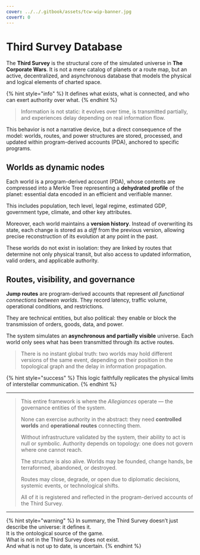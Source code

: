 ```yaml
---
cover: ../../.gitbook/assets/tcw-wip-banner.jpg
coverY: 0
---
```


# Third Survey Database

The **Third Survey** is the structural core of the simulated universe in **The Corporate Wars**. It is not a mere catalog of planets or a route map, but an active, decentralized, and asynchronous database that models the physical and logical elements of charted space.

{% hint style="info" %}
It defines what exists, what is connected, and who can exert authority over what.
{% endhint %}

> Information is not static: it evolves over time, is transmitted partially, and experiences delay depending on real information flow.

This behavior is not a narrative device, but a direct consequence of the model: worlds, routes, and power structures are stored, processed, and updated within program-derived accounts (PDA), anchored to specific programs.

## Worlds as dynamic nodes

Each world is a program-derived account (PDA), whose contents are compressed into a Merkle Tree representing a **dehydrated profile** of the planet: essential data encoded in an efficient and verifiable manner.

This includes population, tech level, legal regime, estimated GDP, government type, climate, and other key attributes.

Moreover, each world maintains a **version history**. Instead of overwriting its state, each change is stored as a _diff_ from the previous version, allowing precise reconstruction of its evolution at any point in the past.

These worlds do not exist in isolation: they are linked by routes that determine not only physical transit, but also access to updated information, valid orders, and applicable authority.

## Routes, visibility, and governance

**Jump routes** are program-derived accounts that represent _all functional connections between worlds_. They record latency, traffic volume, operational conditions, and restrictions.

They are technical entities, but also political: they enable or block the transmission of orders, goods, data, and power.

The system simulates an **asynchronous and partially visible** universe. Each world only sees what has been transmitted through its active routes.

> There is no instant global truth: two worlds may hold different versions of the same event, depending on their position in the topological graph and the delay in information propagation.

{% hint style="success" %}
This logic faithfully replicates the physical limits of interstellar communication.
{% endhint %}

***

> This entire framework is where the _Allegiances_ operate — the governance entities of the system.  
>
> None can exercise authority in the abstract: they need **controlled worlds** and **operational routes** connecting them.  
>
> Without infrastructure validated by the system, their ability to act is null or symbolic. Authority depends on topology: one does not govern where one cannot reach.  
>  
> The structure is also alive. Worlds may be founded, change hands, be terraformed, abandoned, or destroyed.  
>
> Routes may close, degrade, or open due to diplomatic decisions, systemic events, or technological shifts.  
>  
> All of it is registered and reflected in the program-derived accounts of the Third Survey.

***

{% hint style="warning" %}
In summary, the Third Survey doesn’t just describe the universe: it defines it.  
It is the ontological source of the game.  
What is not in the Third Survey does not exist.  
And what is not up to date, is uncertain.
{% endhint %}
